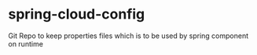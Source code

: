 # spring-cloud-config
Git Repo to keep properties files which is to be used by spring component on runtime
